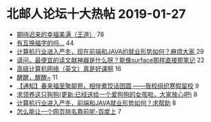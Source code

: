 # 北邮人论坛十大热帖 2019-01-27

- [期待迟来的幸福美满（王道）](https://bbs.byr.cn/article/Friends/1910675) 78
- [有互换福字的吗…](https://bbs.byr.cn/article/Talking/6095069) 44
- [计算机行业进入严冬，现在前端和JAVA的就业形势如何？麻烦大家 ](https://bbs.byr.cn/article/Java/61044) 29
- [请问，最便宜的读文献神器是什么呀？能像surface那样直接那笔记](https://bbs.byr.cn/article/Paper/32826) 22
- [高级计算机网络（英文）真是好课啊](https://bbs.byr.cn/article/StudyShare/189683) 16
- [醒醒，醒醒~](https://bbs.byr.cn/article/Picture/3236633) 11
- [【通知】春来福至聚邮苑，相伴煮饺话团圆 ——我校组织寒假留校](https://bbs.byr.cn/article/Selfsupport/22958) 9
- [求领养这只狗狗(更新:已经送给一个爱狗狗的女孩啦，大家放心吧)](https://bbs.byr.cn/article/Pet/151696) 8
- [计算机行业进入严冬，前端和JAVA就业形势如何？求帮助](https://bbs.byr.cn/article/Job/2015827) 8
- [怎么能让一个网页排名靠前呢-百度上](https://bbs.byr.cn/article/MobileInternet/8827) 7


